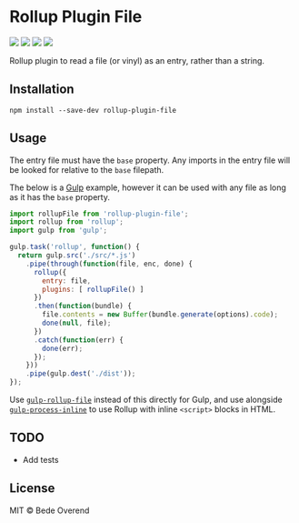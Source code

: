 # Rollup Plugin File
[![][npm-badge]][npm-url] [![][travis-badge]][travis-url] [![][npmdeps-badge]][npmdeps-url] [![][npmdevdeps-badge]][npmdevdeps-url]


Rollup plugin to read a file (or vinyl) as an entry, rather than a string.

## Installation
```shell
npm install --save-dev rollup-plugin-file
```

## Usage
The entry file must have the `base` property. Any imports in the entry file will be looked for relative to the `base` filepath.

The below is a [Gulp][gulp] example, however it can be used with any file as long as it has the `base` property.

```js
import rollupFile from 'rollup-plugin-file';
import rollup from 'rollup';
import gulp from 'gulp';

gulp.task('rollup', function() {
  return gulp.src('./src/*.js')
    .pipe(through(function(file, enc, done) {
      rollup({
        entry: file,
        plugins: [ rollupFile() ]
      })
      .then(function(bundle) {
        file.contents = new Buffer(bundle.generate(options).code);
        done(null, file);
      })
      .catch(function(err) {
        done(err);
      });
    }))
    .pipe(gulp.dest('./dist'));
});
```

Use [`gulp-rollup-file`][gulp-rollup-file]
instead of this directly for Gulp, and use alongside [`gulp-process-inline`][gulp-process-inline] to use Rollup with inline `<script>` blocks in HTML.

## TODO
- Add tests

## License

MIT © Bede Overend


[npm-badge]: https://img.shields.io/npm/v/rollup-plugin-file.svg
[npm-url]: https://npmjs.org/package/rollup-plugin-file
[travis-badge]: https://img.shields.io/travis/bedeoverend/rollup-plugin-file.svg
[travis-url]: https://travis-ci.org/bedeoverend/rollup-plugin-file
[npmdeps-badge]: https://img.shields.io/david/bedeoverend/rollup-plugin-file.svg
[npmdeps-url]: https://david-dm.org/bedeoverend/rollup-plugin-file
[npmdevdeps-badge]: https://img.shields.io/david/dev/bedeoverend/rollup-plugin-file.svg?theme=shields.io
[npmdevdeps-url]: https://david-dm.org/bedeoverend/rollup-plugin-file#info=devDependencies
[gulp]: http://gulpjs.com/
[gulp-rollup-file]: https://github.com/bedeoverend/gulp-rollup-file
[gulp-process-inline]: https://github.com/bedeoverend/gulp-process-inline

